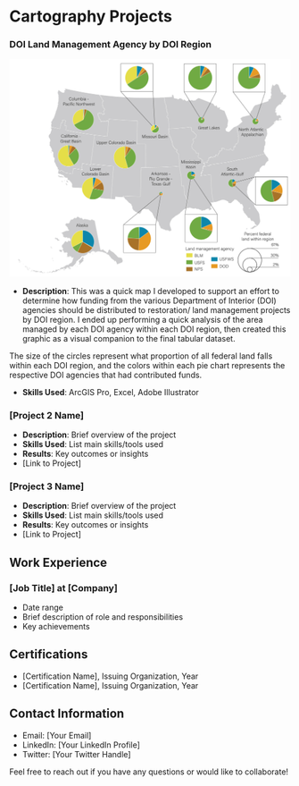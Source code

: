 # Cartography Projects

### DOI Land Management Agency by DOI Region
![Project 1 Image](img_files/DOIRegion_LandManagement.jpg)
- **Description**: This was a quick map I developed to support an effort to determine how funding from the various Department of Interior (DOI) agencies should be distributed to restoration/ land management projects by DOI region. I ended up performing a quick analysis of the area managed by each DOI agency within each DOI region, then created this graphic as a visual companion to the final tabular dataset. 

The size of the circles represent what proportion of all federal land falls within each DOI region, and the colors within each pie chart represents the respective DOI agencies that had contributed funds. 
- **Skills Used**: ArcGIS Pro, Excel, Adobe Illustrator

### [Project 2 Name]
- **Description**: Brief overview of the project
- **Skills Used**: List main skills/tools used
- **Results**: Key outcomes or insights
- [Link to Project]

### [Project 3 Name]
- **Description**: Brief overview of the project
- **Skills Used**: List main skills/tools used
- **Results**: Key outcomes or insights
- [Link to Project]

## Work Experience
### [Job Title] at [Company]
- Date range
- Brief description of role and responsibilities
- Key achievements

## Certifications
- [Certification Name], Issuing Organization, Year
- [Certification Name], Issuing Organization, Year

## Contact Information
- Email: [Your Email]
- LinkedIn: [Your LinkedIn Profile]
- Twitter: [Your Twitter Handle]

Feel free to reach out if you have any questions or would like to collaborate!
